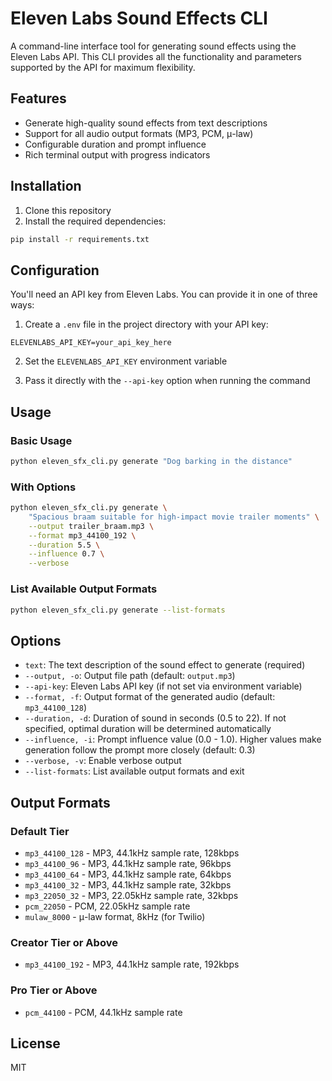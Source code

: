 # Eleven Labs Sound Effects CLI

A command-line interface tool for generating sound effects using the Eleven Labs API. This CLI provides all the functionality and parameters supported by the API for maximum flexibility.

## Features

- Generate high-quality sound effects from text descriptions
- Support for all audio output formats (MP3, PCM, μ-law)
- Configurable duration and prompt influence
- Rich terminal output with progress indicators

## Installation

1. Clone this repository
2. Install the required dependencies:

```bash
pip install -r requirements.txt
```

## Configuration

You'll need an API key from Eleven Labs. You can provide it in one of three ways:

1. Create a `.env` file in the project directory with your API key:

```
ELEVENLABS_API_KEY=your_api_key_here
```

2. Set the `ELEVENLABS_API_KEY` environment variable

3. Pass it directly with the `--api-key` option when running the command

## Usage

### Basic Usage

```bash
python eleven_sfx_cli.py generate "Dog barking in the distance"
```

### With Options

```bash
python eleven_sfx_cli.py generate \
    "Spacious braam suitable for high-impact movie trailer moments" \
    --output trailer_braam.mp3 \
    --format mp3_44100_192 \
    --duration 5.5 \
    --influence 0.7 \
    --verbose
```

### List Available Output Formats

```bash
python eleven_sfx_cli.py generate --list-formats
```

## Options

- `text`: The text description of the sound effect to generate (required)
- `--output, -o`: Output file path (default: `output.mp3`)
- `--api-key`: Eleven Labs API key (if not set via environment variable)
- `--format, -f`: Output format of the generated audio (default: `mp3_44100_128`)
- `--duration, -d`: Duration of sound in seconds (0.5 to 22). If not specified, optimal duration will be determined automatically
- `--influence, -i`: Prompt influence value (0.0 - 1.0). Higher values make generation follow the prompt more closely (default: 0.3)
- `--verbose, -v`: Enable verbose output
- `--list-formats`: List available output formats and exit

## Output Formats

### Default Tier
- `mp3_44100_128` - MP3, 44.1kHz sample rate, 128kbps
- `mp3_44100_96` - MP3, 44.1kHz sample rate, 96kbps
- `mp3_44100_64` - MP3, 44.1kHz sample rate, 64kbps
- `mp3_44100_32` - MP3, 44.1kHz sample rate, 32kbps
- `mp3_22050_32` - MP3, 22.05kHz sample rate, 32kbps
- `pcm_22050` - PCM, 22.05kHz sample rate
- `mulaw_8000` - μ-law format, 8kHz (for Twilio)

### Creator Tier or Above
- `mp3_44100_192` - MP3, 44.1kHz sample rate, 192kbps

### Pro Tier or Above
- `pcm_44100` - PCM, 44.1kHz sample rate

## License

MIT
